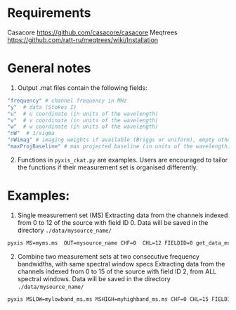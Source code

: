 # Requirements
Casacore https://github.com/casacore/casacore
Meqtrees https://github.com/ratt-ru/meqtrees/wiki/Installation

# General notes
1. Output .mat files contain the following fields:
 ```bash
"frequency" # channel frequency in MHz                      
"y"  # data (Stokes I)
"u"  # u coordinate (in units of the wavelength)
"v"  # v coordinate (in units of the wavelength)
"w"  # w coordinate (in units of the wavelength)                       
"nW"  # 1/sigma
"nWimag" # imaging weights if available (Briggs or uniform), empty otherwise
"maxProjBaseline" # max projected baseline (in units of the wavelength)
 ```
2. Functions in `pyxis_ckat.py` are examples. Users are encouraged to tailor the functions if their measurement set is organised differently.

# Examples:
1. Single measurement set (MS)
Extracting data from the channels indexed from  0 to 12 of the source with field ID 0.
Data will be saved in the directory `./data/mysource_name/`

 ```bash
pyxis MS=myms.ms  OUT=mysource_name CHF=0  CHL=12 FIELDID=0 get_data_ms"
 ```
2. Combine two measurement sets at two consecutive frequency bandwidths, with same spectral window specs
Extracting data from the channels indexed from  0 to 15 of the source with field ID 2, from ALL spectral windows.
Data will be saved in the directory `./data/mysource_name/`
 ```bash
pyxis MSLOW=mylowband_ms.ms MSHIGH=myhighband_ms.ms CHF=0 CHL=15 FIELDID=2 OUT=mysource_name getdata_ms_concat_bandwidth"
 ```


